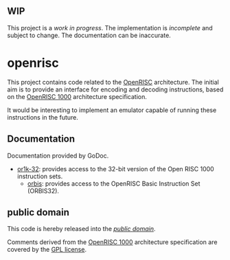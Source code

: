 WIP
---

This project is a *work in progress*. The implementation is *incomplete* and
subject to change. The documentation can be inaccurate.

openrisc
========

This project contains code related to the [OpenRISC][] architecture. The initial
aim is to provide an interface for encoding and decoding instructions, based on
the [OpenRISC 1000][] architecture specification.

It would be interesting to implement an emulator capable of running these
instructions in the future.

[OpenRISC]: http://opencores.org/or1k/Main_Page
[OpenRISC 1000]: http://opencores.org/websvn,filedetails?repname=openrisc&path=%2Fopenrisc%2Ftrunk%2Fdocs%2Fopenrisc-arch-1.0-rev0.pdf

Documentation
-------------

Documentation provided by GoDoc.

- [or1k-32][]: provides access to the 32-bit version of the Open RISC 1000 instruction sets.
	- [orbis][]: provides access to the OpenRISC Basic Instruction Set (ORBIS32).

[or1k-32]: http://godoc.org/github.com/mewmew/openrisc/or1k-32
[orbis]: http://godoc.org/github.com/mewmew/openrisc/or1k-32/orbis

public domain
-------------

This code is hereby released into the *[public domain][]*.

Comments derived from the [OpenRISC 1000][] architecture specification are
covered by the [GPL license][].

[public domain]: https://creativecommons.org/publicdomain/zero/1.0/
[GPL license]: https://www.gnu.org/licenses/gpl.html
